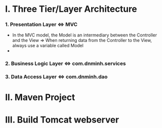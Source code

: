 
# I. Three Tier/Layer Architecture
### 1. Presentation Layer <=> MVC
- In the MVC model, the Model is an intermediary between the Controller and the View => When returning data from the Controller to the View, always use a variable called Model
- 
### 2. Business Logic Layer <=> com.dnminh.services
### 3. Data Access Layer <=> com.dnminh.dao
# II. Maven Project
# III. Build Tomcat webserver